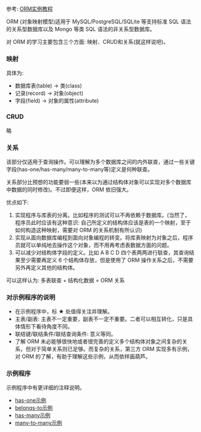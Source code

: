 

参考: [ORM实例教程](https://www.ruanyifeng.com/blog/2019/02/orm-tutorial.html)

ORM (对象映射模型)适用于 MySQL/PostgreSQL/SQLite 等支持标准 SQL 语法的关系型数据库以及 Mongo 等类 SQL 语法的非关系型数据库。

对 ORM 的学习主要包含三个方面: 映射、CRUD和关系(就这样说吧)。

### 映射

具体为:
- 数据库表(table) -> 类(class)
- 记录(record) -> 对象(object)
- 字段(field) -> 对象的属性(attribute)

### CRUD

略

### 关系

该部分仅适用于查询操作。可以理解为多个数据库之间的内外联查，通过一些关键字段(has-one/has-many/many-to-many等)定义是何种联查。

关系部分比预想的功能要弱一些(本来以为通过结构体对象可以实现对多个数据库中数据的同时修改)。不过即便这样，ORM 依旧强大。

优点如下:
1. 实现程序与库表的分离。比如程序的测试可以不再依赖于数据库。(当然了，程序员此时应该有这种意识: 自己所定义的结构体应该是表的一个映射，至于如何构造这种映射，需要对 ORM 的关系机制有所认识)
2. 实现从面向数据库编程到面向对象编程的转变。将库表映射为对象之后，程序员就可以单纯地去操作这个对象，而不用再考虑表数据方面的问题。
3. 可以减少对结构体字段的定义。比如 A B C D 四个表两两进行联查，其查询结果至少需要再定义 6 个结构体存放，但是使用了 ORM 操作关系之后，不需要另外再定义其他的结构体。

可以这样认为: 多表联查 + 结构化数据 = ORM 关系

### 对示例程序的说明

- 在示例程序中，标 ★ 处值得关注并理解。
- 主表/副表: 主表不一定重要，副表不一定不重要。二者可以相互转化，只是具体情形下看待角度不同。
- 联结键/联结条件/联结查询条件: 意义等同。
- 了解 ORM 未必能够很快地或者很完善的定义多个结构体对象之间复杂的关系，但对于简单关系则已足够。而复杂的关系，第三方 ORM 实现多有示例，对 ORM 的了解，有助于理解这些示例，从而依样画葫芦。

### 示例程序

示例程序中有更详细的注释说明。

- [has-one示例](has_one.go)
- [belongs-to示例](belongs_to.go)
- [has-many示例](has_many.go)
- [many-to-many示例](many2many.go)
